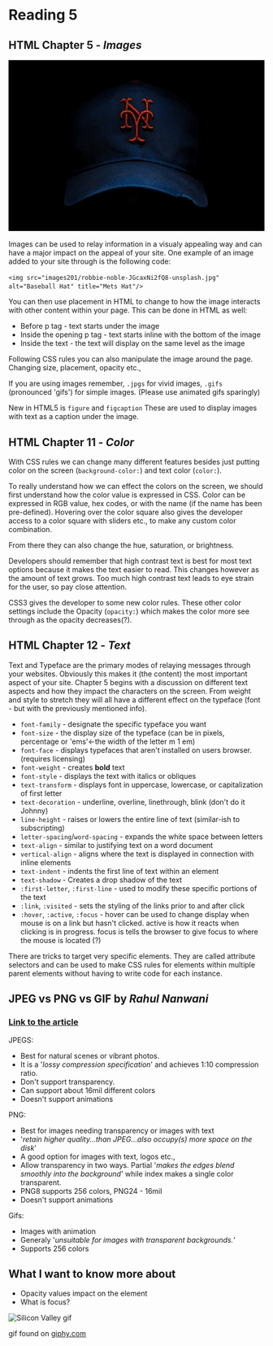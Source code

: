 # Reading 5

## HTML Chapter 5 - ***Images***

<img src="images201/robbie-noble-JGcaxNi2fQ8-unsplash.jpg" alt="Baseball Hat" title="Mets Hat by Robbie Noble"/>

Images can be used to relay information in a visualy appealing way and can have a major impact on the appeal of your site. One example of an image added to your site through is the following code:

`<img src="images201/robbie-noble-JGcaxNi2fQ8-unsplash.jpg" alt="Baseball Hat" title="Mets Hat"/>`

You can then use placement in HTML to change to how the image interacts with other content within your page. This can be done in HTML as well:

- Before p tag - text starts under the image
- Inside the opening p tag - text starts inline with the bottom of the image
- Inside the text - the text will display on the same level as the image

Following CSS rules you can also manipulate the image around the page. Changing size, placement, opacity etc.,

If you are using images remember, `.jpgs` for vivid images, `.gifs` (pronounced 'gifs') for simple images. (Please use animated gifs sparingly)

New in HTML5 is `figure` and `figcaption` These are used to display images with text as a caption under the image.

## HTML Chapter 11 - ***Color***

With CSS rules we can change many different features besides just putting color on the screen (`background-color:`) and text color (`color:`).

To really understand how we can effect the colors on the screen, we should first understand how the color value is expressed in CSS. Color can be expressed in RGB value, hex codes, or with the name (if the name has been pre-defined). Hovering over the color square also gives the developer access to a color square with sliders etc., to make any custom color combination.

From there they can also change the hue, saturation, or brightness.

Developers should remember that high contrast text is best for most text options because it makes the text easier to read. This changes however as the amount of text grows. Too much high contrast text leads to eye strain for the user, so pay close attention.

CSS3 gives the developer to some new color rules. These other color settings include the Opacity (`opacity:`) which makes the color more see through as the opacity decreases(?).

## HTML Chapter 12 - ***Text***

Text and Typeface are the primary modes of relaying messages through your websites. Obviously this makes it (the content) the most important aspect of your site. Chapter 5 begins with a discussion on different text aspects and how they impact the characters on the screen. From weight and style to stretch they will all have a different effect on the typeface (font - but with the previously mentioned info).

- `font-family` - designate the specific typeface you want
- `font-size` - the display size of the typeface (can be in pixels, percentage or 'ems'<-the width of the letter m 1 em)
- `font-face` - displays typefaces that aren't installed on users browser. (requires licensing)
- `font-weight` - creates **bold** text
- `font-style` - displays the text with italics or obliques
- `text-transform` - displays font in uppercase, lowercase, or capitalization of first letter
- `text-decoration` - underline, overline, linethrough, blink (don't do it Johnny)
- `line-height` - raises or lowers the entire line of text (similar-ish to subscripting)
- `letter-spacing`/`word-spacing` - expands the white space between letters
- `text-align` - similar to justifying text on a word document
- `vertical-align` - aligns where the text is displayed in connection with inline elements
- `text-indent` - indents the first line of text within an element
- `text-shadow` - Creates a drop shadow of the text
- `:first-letter`, `:first-line` - used to modify these specific portions of the text
- `:link`, `:visited` - sets the styling of the links prior to and after click
- `:hover`, `:active`, `:focus` - hover can be used to change display when mouse is on a link but hasn't clicked. active is how it reacts when clicking is in progress. focus is tells the browser to give focus to where the mouse is located (?)

There are tricks to target very specific elements. They are called attribute selectors and can be used to make CSS rules for elements within multiple parent elements without having to write code for each instance.

## JPEG vs PNG vs GIF by *Rahul Nanwani*

### [Link to the article](https://blog.imagekit.io/jpeg-vs-png-vs-gif-which-image-format-to-use-and-when-c8913ae3e01d)

JPEGS:
- Best for natural scenes or vibrant photos. 
- It is a '*lossy compression specification*' and achieves 1:10 compression ratio.
- Don't support transparency.
- Can support about 16mil different colors
- Doesn't support animations

PNG:
- Best for images needing transparency or images with text 
- '*retain higher quality...than JPEG...also occupy(s) more space on the disk*' 
- A good option for images with text, logos etc., 
- Allow transparency in two ways. Partial '*makes the edges blend smoothly into the background*' while index makes a single color transparent.
- PNG8 supports 256 colors, PNG24 - 16mil
- Doesn't support animations


Gifs:
- Images with animation
- Generaly '*unsuitable for images with transparent backgrounds.*'
- Supports 256 colors

## What I want to know more about

- Opacity values impact on the element
- What is focus?

<img src="https://media.giphy.com/media/TGWklzt8RZvjV16O8n/giphy.gif" width=200px  alt="Silicon Valley gif" title="Silicon Valley gif"/>

gif found on [giphy.com](giphy.com)
